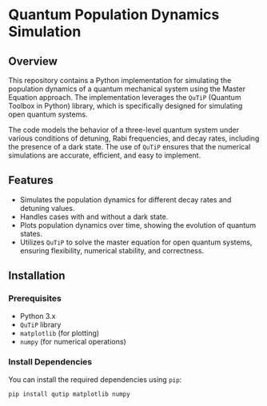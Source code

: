# Quantum Population Dynamics Simulation

## Overview
This repository contains a Python implementation for simulating the population dynamics of a quantum mechanical system using the Master Equation approach. The implementation leverages the `QuTiP` (Quantum Toolbox in Python) library, which is specifically designed for simulating open quantum systems.

The code models the behavior of a three-level quantum system under various conditions of detuning, Rabi frequencies, and decay rates, including the presence of a dark state. The use of `QuTiP` ensures that the numerical simulations are accurate, efficient, and easy to implement.

## Features
- Simulates the population dynamics for different decay rates and detuning values.
- Handles cases with and without a dark state.
- Plots population dynamics over time, showing the evolution of quantum states.
- Utilizes `QuTiP` to solve the master equation for open quantum systems, ensuring flexibility, numerical stability, and correctness.

## Installation

### Prerequisites
- Python 3.x
- `QuTiP` library
- `matplotlib` (for plotting)
- `numpy` (for numerical operations)

### Install Dependencies
You can install the required dependencies using `pip`:
```bash
pip install qutip matplotlib numpy
